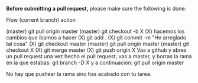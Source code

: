 **Before submitting a pull request,** please make sure the following is done:

Flow (current branch) action

(master) git pull origin master
(master) git checkout -b X
(X) hacemos los cambios que ibamos a hacer
(X) git add .
(X) git commit -m "He arreglado tal cosa"
(X) git checkout master
(master) git pull origin master
(master) git checkout X
(X) git merge master
(X) git push origin X
Vas a github y abres un pull request
una vez hecho el pull request, vas a master, y borras la rama en la que estabas: git branch -D X
y a continuación: git pull origin master

No hay que pushear la rama sino has acabado con tu tarea.
